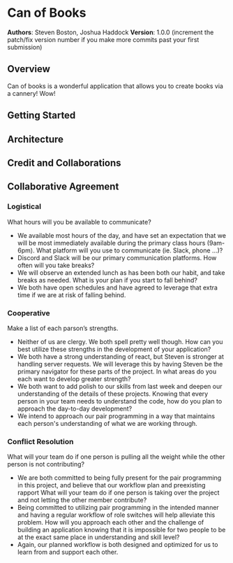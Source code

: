 # Can of Books

**Authors**: Steven Boston, Joshua Haddock
**Version**: 1.0.0 (increment the patch/fix version number if you make more commits past your first submission)

## Overview

Can of books is a wonderful application that allows you to create books via a cannery! Wow!

## Getting Started
<!-- What are the steps that a user must take in order to build this app on their own machine and get it running? -->

## Architecture
<!-- Provide a detailed description of the application design. What technologies (languages, libraries, etc) you're using, and any other relevant design information. -->


## Credit and Collaborations

## Collaborative Agreement

### Logistical

What hours will you be available to communicate?
- We available most hours of the day, and have set an expectation that we will be most immediately available during the primary class hours (9am-6pm).
What platform will you use to communicate (ie. Slack, phone …)?
- Discord and Slack will be our primary communication platforms.
How often will you take breaks?
- We will observe an extended lunch as has been both our habit, and take breaks as needed. 
What is your plan if you start to fall behind?
- We both have open schedules and have agreed to leverage that extra time if we are at risk of falling behind. 
### Cooperative

Make a list of each parson’s strengths.
- Neither of us are clergy. We both spell pretty well though. 
How can you best utilize these strengths in the development of your application?
- We both have a strong understanding of react, but Steven is stronger at handling server requests. We will leverage this by having Steven be the primary navigator for these parts of the project. 
In what areas do you each want to develop greater strength?
- We both want to add polish to our skills from last week and deepen our understanding of the details of these projects. 
Knowing that every person in your team needs to understand the code, how do you plan to approach the day-to-day development?
- We intend to approach our pair programming in a way that maintains each person's understanding of what we are working through. 
### Conflict Resolution

What will your team do if one person is pulling all the weight while the other person is not contributing?
- We are both committed to being fully present for the pair programming in this project, and believe that our workflow plan and preexisting rapport 
What will your team do if one person is taking over the project and not letting the other member contribute?
- Being committed to utilizing pair programming in the intended manner and having a regular workflow of role switches will help alleviate this problem. 
How will you approach each other and the challenge of building an application knowing that it is impossible for two people to be at the exact same place in understanding and skill level?
- Again, our planned workflow is both designed and optimized for us to learn from and support each other. 
